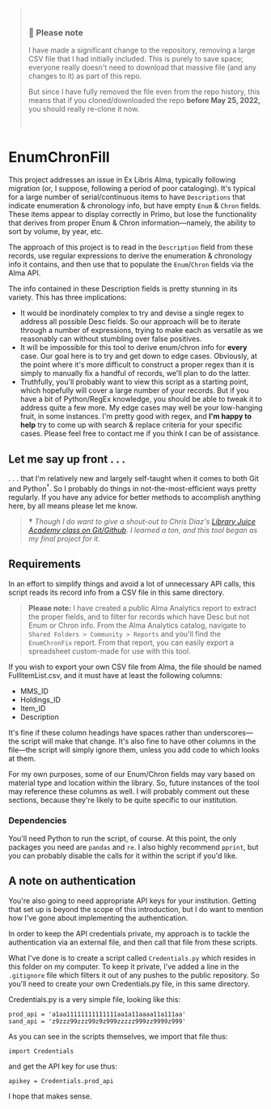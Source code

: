 > &nbsp;
> 
> ### 🛑 **Please note**
> 
> I have made a significant change to the repository, removing a large CSV file that I had initially included. This is purely to save space; everyone really doesn't need to download that massive file (and any changes to it) as part of this repo.
> 
> But since I have fully removed the file even from the repo history, this means that if you cloned/downloaded the repo **before May 25, 2022,** you should really re-clone it now.
> 
> &nbsp;

# EnumChronFill
This project addresses an issue in Ex Libris Alma, typically following migration (or, I suppose, following a period of poor cataloging). It's typical for a large number of serial/continuous items to have `Descriptions` that indicate enumeration &amp; chronology info, but have empty `Enum` &amp; `Chron` fields. These items appear to display correctly in Primo, but lose the functionality that derives from proper Enum &amp; Chron information&mdash;namely, the ability to sort by volume, by year, etc.

The approach of this project is to read in the `Description` field from these records, use regular expressions to derive the enumeration & chronology info it contains, and then use that to populate the `Enum`/`Chron` fields via the Alma API.

The info contained in these Description fields is pretty stunning in its variety. This has three implications:
- It would be inordinately complex to try and devise a single regex to address all possible Desc fields. So our approach will be to iterate through a number of expressions, trying to make each as versatile as we reasonably can without stumbling over false positives.
- It will be impossible for this tool to derive enum/chron info for **every** case. Our goal here is to try and get down to edge cases. Obviously, at the point where it's more difficult to construct a proper regex than it is simply to manually fix a handful of records, we'll plan to do the latter.
- Truthfully, you'll probably want to view this script as a starting point, which hopefully will cover a large number of your records. But if you have a bit of Python/RegEx knowledge, you should be able to tweak it to address quite a few more. My edge cases may well be your low-hanging fruit, in some instances. I'm pretty good with regex, and **I'm happy to help** try to come up with search &amp; replace criteria for your specific cases. Please feel free to contact me if you think I can be of assistance.

## **Let me say up front . . .**
. . . that I'm relatively new and largely self-taught when it comes to both Git and Python<sup>†</sup>. So I probably do things in not-the-most-efficient ways pretty regularly. If you have any advice for better methods to accomplish anything here, by all means please let me know.

> <b>†</b> *Though I do want to give a shout-out to Chris Diaz's  [Library Juice Academy class on Git/Github](https://libraryjuiceacademy.com/shop/course/268-git-and-github-for-libraries/). I learned a ton, and this tool began as my final project for it.*

## **Requirements**
In an effort to simplify things and avoid a lot of unnecessary API calls, this script reads its record info from a CSV file in this same directory.

> **Please note:** I have created a public Alma Analytics report to extract the proper fields, and to filter for records which have Desc but not Enum or Chron info. From the Alma Analytics catalog, navigate to `Shared Folders > Community > Reports` and you'll find the `EnumChronFix` report. From that report, you can easily export a spreadsheet custom-made for use with this tool.

If you wish to export your own CSV file from Alma, the file should be named FullItemList.csv, and it must have at least the following columns:
- MMS_ID
- Holdings_ID
- Item_ID
- Description

It's fine if these column headings have spaces rather than underscores&mdash;the script will make that change. It's also fine to have other columns in the file&mdash;the script will simply ignore them, unless you add code to which looks at them.

For my own purposes, some of our Enum/Chron fields may vary based on material type and location within the library. So, future instances of the tool may reference these columns as well. I will probably comment out these sections, because they're likely to be quite specific to our institution.

### **Dependencies**
You'll need Python to run the script, of course. At this point, the only packages you need are `pandas` and `re`. I also highly recommend `pprint`, but you can probably disable the calls for it within the script if you'd like.

## **A note on authentication**
You're also going to need appropriate API keys for your institution. Getting that set up is beyond the scope of this introduction, but I do want to mention how I've gone about implementing the authentication.

In order to keep the API credentials private, my approach is to tackle the authentication via an external file, and then call that file from these scripts.

What I've done is to create a script called `Credentials.py` which resides in this folder on my computer. To keep it private, I've added a line in the `.gitignore` file which filters it out of any pushes to the public repository. So you'll need to create your own Credentials.py file, in this same directory.

Credentials.py is a very simple file, looking like this:

    prod_api = 'a1aa11111111111111aa1a11aaaa11a111aa'
    sand_api = 'z9zzz99zzz99z9z999zzzzz999zz9999z999'

As you can see in the scripts themselves, we import that file thus:

    import Credentials

and get the API key for use thus:

    apikey = Credentials.prod_api

I hope that makes sense.
